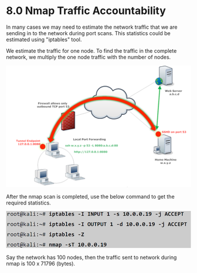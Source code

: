 # 8.0 Nmap Traffic Accountability

In many cases we may need to estimate the network traffic that we are sending in to the network during port scans. This statistics could be estimated using "iptables" tool.

We estimate the traffic for one node. To find the traffic in the complete network, we multiply the one node traffic with the number of nodes.

![](../../.gitbook/assets/image%20%2824%29.png)

After the nmap scan is completed, use the below command to get the required statistics.

![](../../.gitbook/assets/image%20%2822%29.png)

Say the network has 100 nodes, then the traffic sent to network during nmap is 100 x 71796 \(bytes\).

